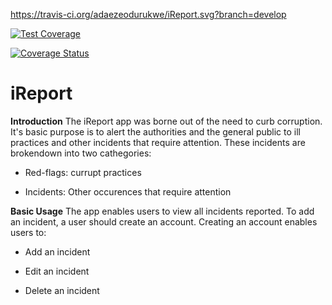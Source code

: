 
https://travis-ci.org/adaezeodurukwe/iReport.svg?branch=develop

[![Test Coverage](https://api.codeclimate.com/v1/badges/a99a88d28ad37a79dbf6/test_coverage)](https://codeclimate.com/github/codeclimate/codeclimate/test_coverage)

[![Coverage Status](https://coveralls.io/repos/github/adaezeodurukwe/iReport/badge.svg?branch=develop)](https://coveralls.io/github/adaezeodurukwe/iReport?branch=develop)

# iReport

**Introduction**
The iReport app was borne out of the need to curb corruption. It's basic purpose is to alert the authorities and the general public to ill practices and other incidents that require attention. These incidents are brokendown into two cathegories:

- Red-flags: currupt practices

- Incidents: Other occurences that require attention

**Basic Usage**
The app enables users to view all incidents reported. To add an incident, a user should create an account. Creating an account enables users to:

- Add an incident

- Edit an incident

- Delete an incident